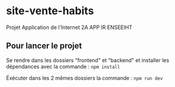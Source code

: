 # site-vente-habits
Projet Application de l'Internet 2A APP IR ENSEEIHT

## Pour lancer le projet
Se rendre dans les dossiers "frontend" et "backend" et installer les dépendances avec la commande :
`npm install`

Éxécuter dans les 2 mêmes dossiers la commande :
`npm run dev`

